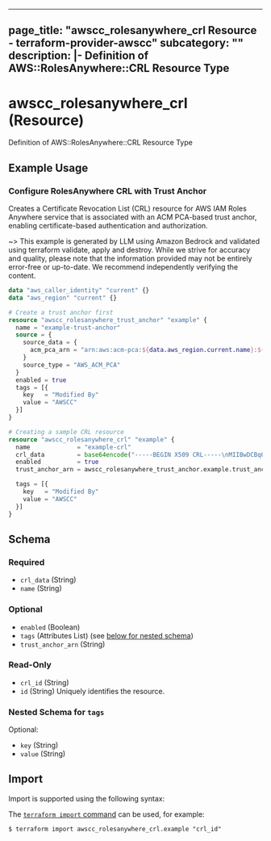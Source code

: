 
---
page_title: "awscc_rolesanywhere_crl Resource - terraform-provider-awscc"
subcategory: ""
description: |-
  Definition of AWS::RolesAnywhere::CRL Resource Type
---

# awscc_rolesanywhere_crl (Resource)

Definition of AWS::RolesAnywhere::CRL Resource Type

## Example Usage

### Configure RolesAnywhere CRL with Trust Anchor

Creates a Certificate Revocation List (CRL) resource for AWS IAM Roles Anywhere service that is associated with an ACM PCA-based trust anchor, enabling certificate-based authentication and authorization.

~> This example is generated by LLM using Amazon Bedrock and validated using terraform validate, apply and destroy. While we strive for accuracy and quality, please note that the information provided may not be entirely error-free or up-to-date. We recommend independently verifying the content.

```terraform
data "aws_caller_identity" "current" {}
data "aws_region" "current" {}

# Create a trust anchor first
resource "awscc_rolesanywhere_trust_anchor" "example" {
  name = "example-trust-anchor"
  source = {
    source_data = {
      acm_pca_arn = "arn:aws:acm-pca:${data.aws_region.current.name}:${data.aws_caller_identity.current.account_id}:certificate-authority/example-id"
    }
    source_type = "AWS_ACM_PCA"
  }
  enabled = true
  tags = [{
    key   = "Modified By"
    value = "AWSCC"
  }]
}

# Creating a sample CRL resource
resource "awscc_rolesanywhere_crl" "example" {
  name             = "example-crl"
  crl_data         = base64encode("-----BEGIN X509 CRL-----\nMIIBwDCBqQIBATANBgkqhkiG9w0BAQsFADBeMQswCQYDVQQGEwJVUzELMAkGA1UE\nCBMCV0ExEDAOBgNVBAcTB1NlYXR0bGUxGTAXBgNVBAoTEEFtYXpvbiBDb3Jwb3Jh\ndGlvbjEVMBMGA1UEAxMMRXhhbXBsZSBDQSAxFw0yMzA0MjcxMjAwMDBaFw0yNDA0\nMjcxMjAwMDBaoA4wDDAKBgNVHRQEAwIBATANBgkqhkiG9w0BAQsFAAOCAQEAmQQ5\nUwNvMTYwCg==\n-----END X509 CRL-----")
  enabled          = true
  trust_anchor_arn = awscc_rolesanywhere_trust_anchor.example.trust_anchor_arn

  tags = [{
    key   = "Modified By"
    value = "AWSCC"
  }]
}
```

<!-- schema generated by tfplugindocs -->
## Schema

### Required

- `crl_data` (String)
- `name` (String)

### Optional

- `enabled` (Boolean)
- `tags` (Attributes List) (see [below for nested schema](#nestedatt--tags))
- `trust_anchor_arn` (String)

### Read-Only

- `crl_id` (String)
- `id` (String) Uniquely identifies the resource.

<a id="nestedatt--tags"></a>
### Nested Schema for `tags`

Optional:

- `key` (String)
- `value` (String)

## Import

Import is supported using the following syntax:

The [`terraform import` command](https://developer.hashicorp.com/terraform/cli/commands/import) can be used, for example:

```shell
$ terraform import awscc_rolesanywhere_crl.example "crl_id"
```
